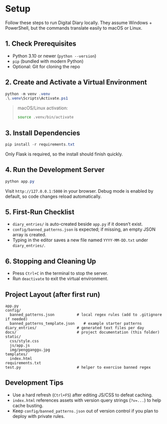 # Setup

Follow these steps to run Digital Diary locally. They assume Windows + PowerShell, but the commands translate easily to macOS or Linux.

## 1. Check Prerequisites

- Python 3.10 or newer (`python --version`)
- `pip` (bundled with modern Python)
- Optional: Git for cloning the repo

## 2. Create and Activate a Virtual Environment

```powershell
python -m venv .venv
.\.venv\Scripts\Activate.ps1
```

> macOS/Linux activation:
> ```bash
> source .venv/bin/activate
> ```

## 3. Install Dependencies

```powershell
pip install -r requirements.txt
```

Only Flask is required, so the install should finish quickly.

## 4. Run the Development Server

```powershell
python app.py
```

Visit `http://127.0.0.1:5000` in your browser. Debug mode is enabled by default, so code changes reload automatically.

## 5. First-Run Checklist

- `diary_entries/` is auto-created beside `app.py` if it doesn’t exist.
- `config/banned_patterns.json` is expected; if missing, an empty JSON array is created.
- Typing in the editor saves a new file named `YYYY-MM-DD.txt` under `diary_entries/`.

## 6. Stopping and Cleaning Up

- Press `Ctrl+C` in the terminal to stop the server.
- Run `deactivate` to exit the virtual environment.

## Project Layout (after first run)

```
app.py
config/
  banned_patterns.json          # local regex rules (add to .gitignore if needed)
  banned_patterns_template.json    # example starter patterns
diary_entries/                  # generated text files per day
docs/                           # project documentation (this folder)
static/
  css/style.css
  js/app.js
  img/pengganggu.jpg
templates/
  index.html
requirements.txt
test.py                         # helper to exercise banned regex
```

## Development Tips

- Use a hard refresh (`Ctrl+F5`) after editing JS/CSS to defeat caching.
- `index.html` references assets with version query strings (`?v=...`) to help cache busting.
- Keep `config/banned_patterns.json` out of version control if you plan to deploy with private rules.
